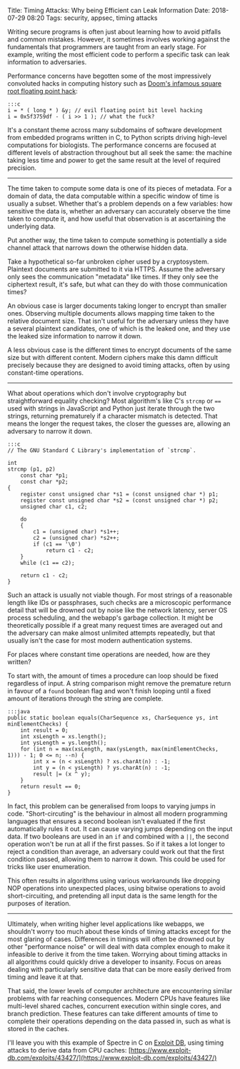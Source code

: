 Title: Timing Attacks: Why being Efficient can Leak Information
Date: 2018-07-29 08:20
Tags: security, appsec, timing attacks

Writing secure programs is often just about learning how to avoid pitfalls and common mistakes. However, it sometimes
involves working against the fundamentals that programmers are taught from an early stage. For example, writing the
most efficient code to perform a specific task can leak information to adversaries.

Performance concerns have begotten some of the most impressively convoluted hacks in computing history such as
[Doom's infamous square root floating point hack](https://en.wikipedia.org/wiki/Fast_inverse_square_root):

    :::c
    i = * ( long * ) &y; // evil floating point bit level hacking
    i = 0x5f3759df - ( i >> 1 ); // what the fuck?

It's a constant theme across many subdomains of software development from embedded programs written in C, to Python
scripts driving high-level computations for biologists. The performance concerns are focused at different levels of
abstraction throughout but all seek the same: the machine taking less time and power to get the same result at the
level of required precision.

***

The time taken to compute some data is one of its pieces of metadata. For a domain of data, the data computable
within a specific window of time is usually a subset. Whether that's a problem depends on a few variables: how
sensitive the data is, whether an adversary can accurately observe the time taken to compute it, and how useful that
observation is at ascertaining the underlying data.

Put another way, the time taken to compute something is potentially a side channel attack that narrows down the
otherwise hidden data.

Take a hypothetical so-far unbroken cipher used by a cryptosystem. Plaintext documents are submitted to it via HTTPS.
Assume the adversary only sees the communication "metadata" like times. If they only see the ciphertext result, it's
safe, but what can they do with those communication times?

An obvious case is larger documents taking longer to encrypt than smaller ones. Observing multiple documents allows
mapping time taken to the relative document size. That isn't useful for the adversary unless they have a several
plaintext candidates, one of which is the leaked one, and they use the leaked size information to narrow it down.

A less obvious case is the different times to encrypt documents of the same size but with different content. Modern
ciphers make this damn difficult precisely because they are designed to avoid timing attacks, often by using
constant-time operations.

***

What about operations which don't involve cryptography but straightforward equality checking? Most algorithm's like
C's `strcmp` or `==` used with strings in JavaScript and Python just iterate through the two strings, returning
prematurely if a character mismatch is detected. That means the longer the request takes, the closer the guesses are,
allowing an adversary to narrow it down.

    :::c
    // The GNU Standard C Library's implementation of `strcmp`.

    int
    strcmp (p1, p2)
        const char *p1;
        const char *p2;
    {
        register const unsigned char *s1 = (const unsigned char *) p1;
        register const unsigned char *s2 = (const unsigned char *) p2;
        unsigned char c1, c2;

        do
        {
            c1 = (unsigned char) *s1++;
            c2 = (unsigned char) *s2++;
            if (c1 == '\0')
                return c1 - c2;
        }
        while (c1 == c2);

        return c1 - c2;
    }

Such an attack is usually not viable though. For most strings of a reasonable length like IDs or passphrases, such
checks are a microscopic performance detail that will be drowned out by noise like the network latency, server OS
process scheduling, and the webapp's garbage collection. It might be theoretically possible if a great many request
times are averaged out and the adversary can make almost unlimited attempts repeatedly, but that usually isn't the
case for most modern authentication systems.

For places where constant time operations are needed, how are they written?

To start with, the amount of times a procedure can loop should be fixed regardless of input. A string comparison
might remove the premature return in favour of a `found` boolean flag and won't finish looping until a fixed amount
of iterations through the string are complete.

    :::java
    public static boolean equals(CharSequence xs, CharSequence ys, int minElementChecks) {
        int result = 0;
        int xsLength = xs.length();
        int ysLength = ys.length();
        for (int n = max(xsLength, max(ysLength, max(minElementChecks, 1))) - 1; 0 <= n; --n) {
            int x = (n < xsLength) ? xs.charAt(n) : -1;
            int y = (n < ysLength) ? ys.charAt(n) : -1;
            result |= (x ^ y);
        }
        return result == 0;
    }

In fact, this problem can be generalised from loops to varying jumps in code. "Short-circuting" is the behaviour in
almost all modern programming languages that ensures a second boolean isn't evaluated if the first automatically
rules it out. It can cause varying jumps depending on the input data. If two booleans are used in an `if` and
combined with a `||`, the second operation won't be run at all if the first passes. So if it takes a lot longer to
reject a condition than average, an adversary could work out that the first condition passed, allowing them to narrow
it down. This could be used for tricks like user enumeration.

This often results in algorithms using various workarounds like dropping NOP operations into unexpected places, using
bitwise operations to avoid short-circuiting, and pretending all input data is the same length for the purposes of
iteration.

***

Ultimately, when writing higher level applications like webapps, we shouldn't worry too much about these kinds of
timing attacks except for the most glaring of cases. Differences in timings will often be drowned out by other
"performance noise" or will deal with data complex enough to make it infeasible to derive it from the time taken.
Worrying about timing attacks in all algorithms could quickly drive a developer to insanity. Focus on areas dealing
with particularly sensitive data that can be more easily derived from timing and leave it at that.

That said, the lower levels of computer architecture are encountering similar problems with far reaching
consequences. Modern CPUs have features like multi-level shared caches, concurrent execution within single cores, and
branch prediction. These features can take different amounts of time to complete their operations depending on the
data passed in, such as what is stored in the caches.

I'll leave you with this example of Spectre in C on [Exploit DB](https://www.exploit-db.com), using timing attacks to
derive data from CPU caches: [https://www.exploit-db.com/exploits/43427/](https://www.exploit-db.com/exploits/43427/)
